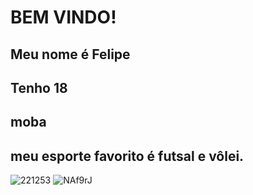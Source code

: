 # BEM VINDO!
## Meu nome é Felipe
## Tenho 18
## moba
## meu esporte favorito é futsal e vôlei.


![221253](https://github.com/user-attachments/assets/c596b672-e783-4886-8800-21b60c5f5f1e)
![NAf9rJ](https://github.com/user-attachments/assets/eeec8775-4fba-4198-ac69-b9159d358a39)
